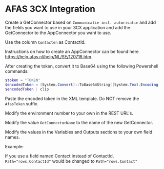 # AFAS 3CX Integration

Create a GetConnector based on ```Communicatie incl. autorisatie``` and add the fields you want to use in your 3CX application and add the GetConnector to the AppConnector you want to use.

Use the column ```Contacten``` as ContactId.

Instructions on how to create an AppConnector can be found here <https://help.afas.nl/help/NL/SE/120718.htm>.

After creating the token, convert it to Base64 using the following Powershell commands:

```PowerShell
$token = "TOKEN"
$encodedToken = [System.Convert]::ToBase64String([System.Text.Encoding]::ASCII.GetBytes($token))
$encodedToken | clip
```

Paste the encoded token in the XML template. Do NOT remove the ```AfasToken``` suffix.

Modify the environment number to your own in the REST URL's.

Modify the value ```GetConnectorName``` to the name of the new GetConnector.

Modify the values in the Variables and Outputs sections to your own field names.

Example:

If you use a field named Contact instead of ContactId, ```Path="rows.ContactId"``` would be changed to ```Path="rows.Contact"```
